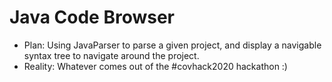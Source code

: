 # Java Code Browser

- Plan: Using JavaParser to parse a given project, and display a navigable syntax tree to navigate around the project.
- Reality: Whatever comes out of the #covhack2020 hackathon :)

